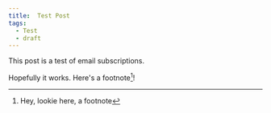 ```yaml
---
title:  Test Post
tags:
  - Test
  - draft
---
```


This post is a test of email subscriptions.

<!--more-->

Hopefully it works. Here's a footnote[^test]!

[^test]:
    Hey, lookie here, a footnote